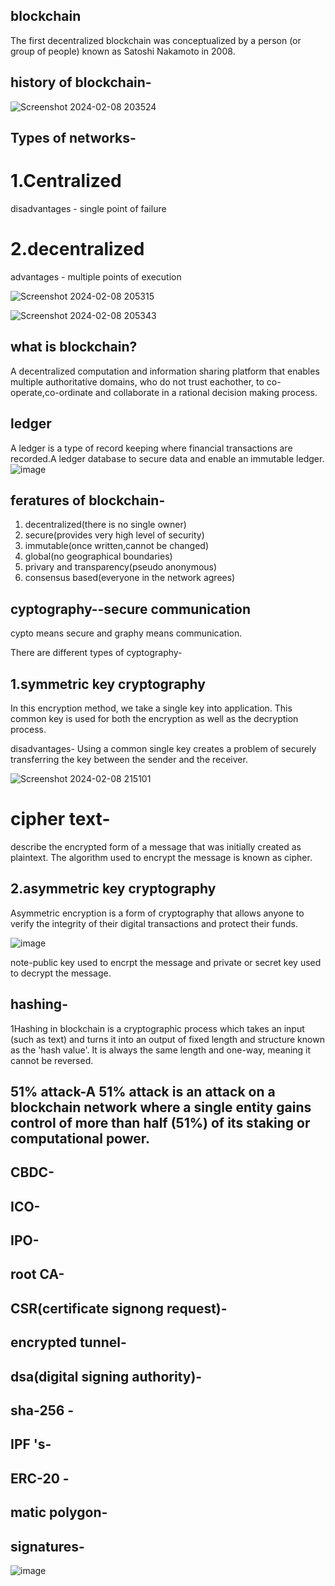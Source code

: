## blockchain

The first decentralized blockchain was conceptualized by a person (or group of people) known as Satoshi Nakamoto in 2008.

## history of blockchain-

![Screenshot 2024-02-08 203524](https://github.com/Riyatomar14/blockchain/assets/143107173/a465db94-6530-4d76-b3a5-c22baa83ef9f)

## Types of networks-

# 1.Centralized

disadvantages - single point of failure

# 2.decentralized

advantages - multiple points of execution 

![Screenshot 2024-02-08 205315](https://github.com/Riyatomar14/blockchain/assets/143107173/18cce2a2-2801-461e-a2d5-5f2d665604fb)

![Screenshot 2024-02-08 205343](https://github.com/Riyatomar14/blockchain/assets/143107173/4dfc60e6-6bfb-4b1a-9c3e-57ce8d76e4f4)

## what is blockchain?

A decentralized computation and information sharing platform that enables multiple authoritative domains, who do not trust eachother, to co-operate,co-ordinate and collaborate in a rational decision making process.

## ledger

A ledger is a type of record keeping where financial transactions are recorded.A ledger database to secure data and enable an immutable ledger.
![image](https://github.com/Riyatomar14/blockchain/assets/143107173/35bda7cb-8325-4fad-9d71-8eb73eaf668d)

## feratures of blockchain-

1. decentralized(there is no single owner)
2. secure(provides very high level of security)
3. immutable(once written,cannot be changed)
4. global(no geographical boundaries)
5. privary and transparency(pseudo anonymous)
6. consensus based(everyone in the network agrees)

## cyptography--secure communication

cypto means secure and graphy means communication. 

There are different types of cyptography-

## 1.symmetric key cryptography

 In this encryption method, we take a single key into application. This common key is used for both the encryption as well as the decryption process. 

 disadvantages-  Using a common single key creates a problem of securely transferring the key between the sender and the receiver.
 
![Screenshot 2024-02-08 215101](https://github.com/Riyatomar14/blockchain/assets/143107173/0eb4cff4-4f82-4bdf-a7cf-2fab3bfd47f3)

# cipher text-

describe the encrypted form of a message that was initially created as plaintext. The algorithm used to encrypt the message is known as cipher. 

## 2.asymmetric key cryptography

Asymmetric encryption is a form of cryptography that allows anyone to verify the integrity of their digital transactions and protect their funds. 

![image](https://github.com/Riyatomar14/blockchain/assets/143107173/fca01a5b-f751-4e5c-b95d-bc4d88efb400)

note-public key used to encrpt the message and private or secret key used to decrypt  the message.

## hashing-

1Hashing in blockchain is a cryptographic process which takes an input (such as text) and turns it into an output of fixed length and structure known as the 'hash value'. It is always the same length and one-way, meaning it cannot be reversed.

## 51% attack-A 51% attack is an attack on a blockchain network where a single entity gains control of more than half (51%) of its staking or computational power. 

## CBDC-

## ICO-

## IPO-

## root CA-

## CSR(certificate signong request)-

## encrypted tunnel-

## dsa(digital signing authority)-

## sha-256 -

## IPF 's-

## ERC-20 -

## matic polygon-

## signatures-

![image](https://github.com/Riyatomar14/blockchain/assets/143107173/2b1a43f6-2b72-4524-8ba9-ab783183034b)













